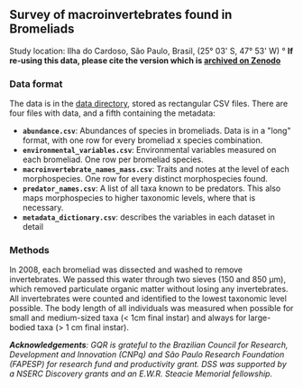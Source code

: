 ## Survey of macroinvertebrates found in Bromeliads
Study location: Ilha do Cardoso, São Paulo, Brasil, (25° 03' S, 47° 53' W)
°
**If re-using this data, please cite the version which is [archived on Zenodo]()**

### Data format

The data is in the [data directory](data/), stored as rectangular CSV files. There are four files with data, and a fifth containing the metadata:

* **`abundance.csv`**: Abundances of species in bromeliads. Data is in a "long" format, with one row for every bromeliad x species combination.  
* **`environmental_variables.csv`**: Environmental variables measured on each bromeliad. One row per bromeliad species.  
* **`macroinvertebrate_names_mass.csv`**: Traits and notes at the level of each morphospecies. One row for every distinct morphospecies found.  
* **`predator_names.csv`**: A list of all taxa known to be predators. This also maps morphospecies to higher taxonomic levels, where that is necessary.
* **`metadata_dictionary.csv`**: describes the variables in each dataset in detail
### Methods

In 2008, each bromeliad was dissected and washed to remove invertebrates. We passed this water through two sieves (150 and 850 µm), which removed
particulate organic matter without losing any invertebrates. All invertebrates
were counted and identified to the lowest taxonomic level possible. The body
length of all individuals was measured when possible for small and medium-sized
taxa (< 1cm final instar) and always for large-bodied taxa (> 1 cm final
instar).

_**Acknowledgements**: GQR is grateful to the Brazilian Council for Research, Development and Innovation (CNPq) and São Paulo Research Foundation (FAPESP) for research fund and productivity grant. DSS was supported by a NSERC Discovery grants and an E.W.R. Steacie Memorial fellowship._